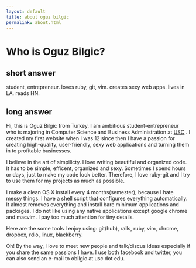 ```yaml
---
layout: default
title: about oguz bilgic
permalink: about.html
---
```


# Who is Oguz Bilgic?

## short answer

student, entrepreneur. loves ruby, git, vim. creates sexy web apps. lives in
LA. reads HN.

## long answer

Hi, this is Oguz Bilgic from Turkey. I am ambitious student-entrepreneur who is
majoring in Computer Science and Business Administration at [USC](http://usc.edu)
. I created my first website when I was 12 since then I have a passion for 
creating high-quality, user-friendly, sexy web applications and turning them 
in to profitable businesses.

I believe in the art of simpilicty. I love writing beautiful and organized
code. It has to be simple, efficent, organized and sexy. Sometimes I spend
hours or days, just to make my code look better. Therefore, I love ruby-git and
I try to use them for my projects as much as possible.  

I make a clean OS X install every 4 months(semester), because I hate messy
things. I have a shell script that configures everything automatically. It
almost removes everything and install bare minimum applications and packages. I
do not like using any native applications except google chrome and macvim. I
pay too much attention for tiny details.

Here are the some tools I enjoy using: git(hub), rails, ruby, vim, chrome, dropbox,
rdio, linux, blackberry.

Oh! By the way, I love to meet new people and talk/discus ideas especially if
you share the same passions I have. I use both facebook and twitter, you can
also send an e-mail to obilgic at usc dot edu.
